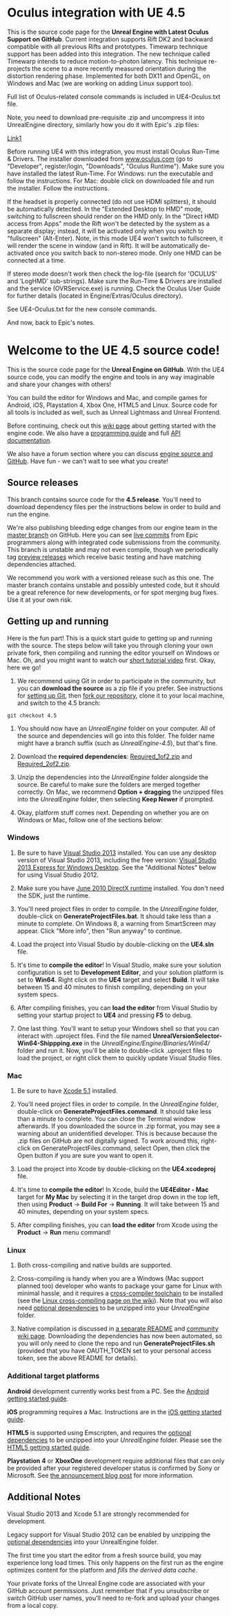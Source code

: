 Oculus integration with UE 4.5
==============================================
This is the source code page for the **Unreal Engine with Latest Oculus Support on GitHub**.
Current integration supports Rift DK2 and backward compatible with all previous Rifts and prototypes.
Timewarp technique support has been added into this integration. The new technique called Timewarp intends 
to reduce motion-to-photon latency. This technique re-projects the scene to a more recently measured orientation during the distortion 
rendering phase. Implemented for both DX11 and OpenGL, on Windows and Mac (we are working on adding Linux support too).

Full list of Oculus-related console commands is included in UE4-Oculus.txt file.

Note, you need to download pre-requisite .zip and uncompress it into UnrealEngine directory, similarly how you do it with Epic's .zip files:

[Link1](http://static.oculusvr.com/sdk-downloads/ovr_ue4_4.5.1_github_prereq_0.4.3.zip)

Before running UE4 with this integration, you must install Oculus Run-Time & Drivers. The installer downloaded from www.oculus.com (go to "Developer", register/login, "Downloads", "Oculus Runtime").
Make sure you have installed the latest Run-Time.
For Windows: run the executable and follow the instructions.
For Mac: double click on downloaded file and run the installer. Follow the instructions.

If the headset is properly connected (do not use HDMI splitters), it should be automatically detected. In the "Extended Desktop to HMD" mode, switching to fullscreen should render on the HMD only. 
In the "Direct HMD access from Apps" mode the Rift won't be detected by the system as a separate display; instead, it will be activated only when you switch to "fullscreen" (Alt-Enter). Note, in this mode
UE4 won't switch to fullscreen, it will render the scene in window (and in Rift).
It will be automatically de-activated once you switch back to non-stereo mode. 
Only one HMD can be connected at a time.

If stereo mode doesn't work then check the log-file (search for 'OCULUS' and 'LogHMD' sub-strings). Make sure the Run-Time & Drivers are installed and the service (OVRService.exe) is running. Check the Oculus User Guide for further details (located in Engine/Extras/Oculus directory).

See UE4-Oculus.txt for the new console commands.

And now, back to Epic's notes.

Welcome to the UE 4.5 source code!
==================================

This is the source code page for the **Unreal Engine on GitHub**.  With the UE4 source code, you can modify the
engine and tools in any way imaginable and share your changes with others!

You can build the editor for Windows and Mac, and compile games for Android, iOS, Playstation 4, Xbox
One, HTML5 and Linux.  Source code for all tools is included as well, such as Unreal Lightmass and Unreal Frontend.

Before continuing, check out this [wiki page](https://wiki.unrealengine.com/GitHub_Setup) about getting started
with the engine code.  We also have a [programming guide](https://docs.unrealengine.com/latest/INT/Programming/index.html) and
full [API documentation](https://docs.unrealengine.com/latest/INT/API/index.html).

We also have a forum section where you can discuss [engine source and GitHub](https://forums.unrealengine.com/forumdisplay.php?1-Development-Discussion).
Have fun - we can't wait to see what you create!

Source releases
---------------

This branch contains source code for the **4.5 release**.  You'll need to download dependency files per the instructions below in order to build and run the engine.

We're also publishing bleeding edge changes from our engine team in the [master branch](https://github.com/EpicGames/UnrealEngine/tree/master) on GitHub.  Here you can 
see [live commits](https://github.com/EpicGames/UnrealEngine/commits/master) from Epic programmers along with integrated code submissions from the community.  This branch is 
unstable and may not even compile, though we periodically tag [preview releases](https://github.com/EpicGames/UnrealEngine/releases/tag/latest-preview) which
receive basic testing and have matching dependencies attached.

We recommend you work with a versioned release such as this one.  The master branch contains unstable and possibly untested code,
but it should be a great reference for new developments, or for spot merging bug fixes.  Use it at your own risk.  




Getting up and running
----------------------

Here is the fun part!  This is a quick start guide to getting up and running with the source.  The steps below will take you through cloning your own private fork, then compiling and 
running the editor yourself on Windows or Mac.  Oh, and you might want to watch our [short tutorial video](http://youtu.be/usjlNHPn-jo)
first.  Okay, here we go!

1. We recommend using Git in order to participate in the community, but you can **download the source** as a zip file if you prefer. See instructions for 
   [setting up Git](http://help.github.com/articles/set-up-git), then [fork our repository](https://help.github.com/articles/fork-a-repo), clone it to your local 
   machine, and switch to the 4.5 branch:
   
```
git checkout 4.5
```	
   
1. You should now have an _UnrealEngine_ folder on your computer.  All of the source and dependencies will go into this folder.  The folder name might 
   have a branch suffix (such as _UnrealEngine-4.5_), but that's fine.

1. Download the **required dependencies**:
   [Required_1of2.zip](https://github.com/EpicGames/UnrealEngine/releases/download/4.5.0-release/Required_1of2.zip) and
   [Required_2of2.zip](https://github.com/EpicGames/UnrealEngine/releases/download/4.5.0-release/Required_2of2.zip).

1. Unzip the dependencies into the _UnrealEngine_ folder alongside the source.  Be careful to make sure the folders are merged together 
   correctly.  On Mac, we recommend **Option + dragging** the unzipped files into the _UnrealEngine_ folder, then selecting **Keep Newer** if prompted.

1. Okay, platform stuff comes next.  Depending on whether you are on Windows or Mac, follow one of the sections below:


### Windows

1. Be sure to have [Visual Studio 2013](http://www.microsoft.com/en-us/download/details.aspx?id=40787) installed.  You can use any 
   desktop version of Visual Studio 2013, including the free version:  [Visual Studio 2013 Express for Windows Desktop](http://www.microsoft.com/en-us/download/details.aspx?id=40787).
   See the "Additional Notes" below for using Visual Studio 2012.

1. Make sure you have [June 2010 DirectX runtime](http://www.microsoft.com/en-us/download/details.aspx?id=8109) installed.  You don't need the SDK, just the runtime.

1. You'll need project files in order to compile.  In the _UnrealEngine_ folder, double-click on **GenerateProjectFiles.bat**.  It should take less than a minute to complete.  On Windows 8, a warning from SmartScreen may appear.  Click "More info", then "Run anyway" to continue.

1. Load the project into Visual Studio by double-clicking on the **UE4.sln** file.

1. It's time to **compile the editor**!  In Visual Studio, make sure your solution configuration is set to **Development Editor**, and your solution 
   platform is set to **Win64**.  Right click on the **UE4** target and select **Build**.  It will take between 15 and 40 minutes to finish compiling,
   depending on your system specs.

1. After compiling finishes, you can **load the editor** from Visual Studio by setting your startup project to **UE4** and pressing **F5** to debug.

1. One last thing.  You'll want to setup your Windows shell so that you can interact with .uproject files.  Find the file named **UnrealVersionSelector-Win64-Shippping.exe** in 
   the _UnrealEngine/Engine/Binaries/Win64/_ folder and run it.  Now, you'll be able to double-click .uproject files to load the project, or right click them to quickly update Visual Studio files.         



### Mac

1. Be sure to have [Xcode 5.1](https://itunes.apple.com/us/app/xcode/id497799835) installed.

1. You'll need project files in order to compile.  In the _UnrealEngine_ folder, double-click on **GenerateProjectFiles.command**.  It should take less than a minute to complete.  You can close the Terminal window afterwards.  If you downloaded the source in .zip format, you may see a warning about an unidentified developer.  This is because because the .zip files on GitHub are not digitally signed.  To work around this, right-click on GenerateProjectFiles.command, select Open, then click the Open button if you are sure you want to open it.

1. Load the project into Xcode by double-clicking on the **UE4.xcodeproj** file.

1. It's time to **compile the editor**!  In Xcode, build the **UE4Editor - Mac** target for **My Mac** by selecting it in the target drop down
   in the top left, then using **Product** -> **Build For** -> **Running**.  It will take between 15 and 40 minutes, depending on your system specs.

1. After compiling finishes, you can **load the editor** from Xcode using the **Product** -> **Run** menu command!




### Linux

1. Both cross-compiling and native builds are supported. 

2. Cross-compiling is handy when you are a Windows (Mac support planned too) developer who wants to package your game for Linux with minimal hassle, and it requires a [cross-compiler toolchain](http://cdn.unrealengine.com/qfe/v4_clang-3.5.0_ld-2.24_glibc-2.12.2.zip) to be installed (see the [Linux cross-compiling page on the wiki](https://wiki.unrealengine.com/Compiling_For_Linux)). Note that you will also need [optional dependencies](https://github.com/EpicGames/UnrealEngine/releases/download/4.5.0-release/Optional.zip) to be unzipped into your _UnrealEngine_ folder.

2. Native compilation is discussed in [a separate README](https://github.com/EpicGames/UnrealEngine/blob/4.5/Engine/Build/BatchFiles/Linux/README.md) and [community wiki page](https://wiki.unrealengine.com/Building_On_Linux). Downloading the dependencies has now been automated, so you will only need to clone the repo and run **GenerateProjectFiles.sh** (provided that you have OAUTH_TOKEN set to your personal access token, see the above README for details).




### Additional target platforms

**Android** development currently works best from a PC. See the [Android getting started guide](https://docs.unrealengine.com/latest/INT/Platforms/Android/GettingStarted/).

**iOS** programming requires a Mac. Instructions are in the [iOS getting started guide](https://docs.unrealengine.com/latest/INT/Platforms/iOS/GettingStarted/index.html).

**HTML5** is supported using Emscripten, and requires the [optional dependencies](https://github.com/EpicGames/UnrealEngine/releases/download/4.5.0-release/Optional.zip) to be unzipped into your _UnrealEngine_ folder. Please see the [HTML5 getting started guide](https://docs.unrealengine.com/latest/INT/Platforms/HTML5/GettingStarted/index.html).

**Playstation 4** or **XboxOne** development require additional files that can only be provided after your registered developer status is confirmed by Sony or Microsoft. See [the announcement blog post](https://www.unrealengine.com/blog/playstation-4-and-xbox-one-now-supported) for more information.



Additional Notes
----------------

Visual Studio 2013 and Xcode 5.1 are strongly recommended for development.

Legacy support for Visual Studio 2012 can be enabled by unzipping the [optional dependencies](https://github.com/EpicGames/UnrealEngine/releases/download/4.5.0-release/Optional.zip) into your UnrealEngine folder.

The first time you start the editor from a fresh source build, you may experience long load times.  This only happens on the first 
run as the engine optimizes content for the platform and _fills the derived data cache_.

Your private forks of the Unreal Engine code are associated with your GitHub account permissions.  Just remember
that if you unsubscribe or switch GitHub user names, you'll need to re-fork and upload your changes from a local copy. 